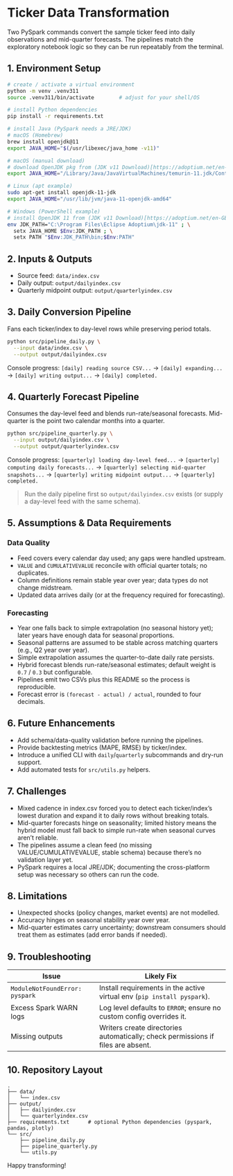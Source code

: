 # Ticker Data Transformation

Two PySpark commands convert the sample ticker feed into daily observations and mid-quarter forecasts. The pipelines match the exploratory notebook logic so they can be run repeatably from the terminal.

## 1. Environment Setup
```bash
# create / activate a virtual environment
python -m venv .venv311
source .venv311/bin/activate        # adjust for your shell/OS

# install Python dependencies
pip install -r requirements.txt

# install Java (PySpark needs a JRE/JDK)
# macOS (Homebrew)
brew install openjdk@11
export JAVA_HOME="$(/usr/libexec/java_home -v11)"

# macOS (manual download)
# download OpenJDK pkg from (JDK v11 Download)[https://adoptium.net/en-GB/temurin/releases?version=11&os=any&arch=any], install it, then:
export JAVA_HOME="/Library/Java/JavaVirtualMachines/temurin-11.jdk/Contents/Home"

# Linux (apt example)
sudo apt-get install openjdk-11-jdk
export JAVA_HOME="/usr/lib/jvm/java-11-openjdk-amd64"

# Windows (PowerShell example)
# install OpenJDK 11 from (JDK v11 Download)[https://adoptium.net/en-GB/temurin/releases?version=11&os=any&arch=any] and set JAVA_HOME
env JDK_PATH="C:\Program Files\Eclipse Adoptium\jdk-11" ; \
  setx JAVA_HOME $Env:JDK_PATH ; \
  setx PATH "$Env:JDK_PATH\bin;$Env:PATH"
```

## 2. Inputs & Outputs
- Source feed: `data/index.csv`
- Daily output: `output/dailyindex.csv`
- Quarterly midpoint output: `output/quarterlyindex.csv`

## 3. Daily Conversion Pipeline
Fans each ticker/index to day-level rows while preserving period totals.
```bash
python src/pipeline_daily.py \
  --input data/index.csv \
  --output output/dailyindex.csv
```
Console progress: `[daily] reading source CSV...` → `[daily] expanding...` → `[daily] writing output...` → `[daily] completed.`

## 4. Quarterly Forecast Pipeline
Consumes the day-level feed and blends run-rate/seasonal forecasts. Mid-quarter is the point two calendar months into a quarter.
```bash
python src/pipeline_quarterly.py \
  --input output/dailyindex.csv \
  --output output/quarterlyindex.csv
```
Console progress: `[quarterly] loading day-level feed...` → `[quarterly] computing daily forecasts...` → `[quarterly] selecting mid-quarter snapshots...` → `[quarterly] writing midpoint output...` → `[quarterly] completed.`

> Run the daily pipeline first so `output/dailyindex.csv` exists (or supply a day-level feed with the same schema).

## 5. Assumptions & Data Requirements
### Data Quality
- Feed covers every calendar day used; any gaps were handled upstream.
- `VALUE` and `CUMULATIVEVALUE` reconcile with official quarter totals; no duplicates.
- Column definitions remain stable year over year; data types do not change midstream.
- Updated data arrives daily (or at the frequency required for forecasting).

### Forecasting
- Year one falls back to simple extrapolation (no seasonal history yet); later years have enough data for seasonal proportions.
- Seasonal patterns are assumed to be stable across matching quarters (e.g., Q2 year over year).
- Simple extrapolation assumes the quarter-to-date daily rate persists.
- Hybrid forecast blends run-rate/seasonal estimates; default weight is `0.7` / `0.3` but configurable.
- Pipelines emit two CSVs plus this README so the process is reproducible.
- Forecast error is `(forecast - actual) / actual`, rounded to four decimals.

## 6. Future Enhancements
- Add schema/data-quality validation before running the pipelines.
- Provide backtesting metrics (MAPE, RMSE) by ticker/index.
- Introduce a unified CLI with `daily`/`quarterly` subcommands and dry-run support.
- Add automated tests for `src/utils.py` helpers.

## 7. Challenges
- Mixed cadence in index.csv forced you to detect each ticker/index’s lowest duration and expand it to daily rows without breaking totals.
- Mid-quarter forecasts hinge on seasonality; limited history means the hybrid model must fall back to simple run-rate when seasonal curves aren’t reliable.
- The pipelines assume a clean feed (no missing VALUE/CUMULATIVEVALUE, stable schema) because there’s no validation layer yet.
- PySpark requires a local JRE/JDK; documenting the cross-platform setup was necessary so others can run the code.

## 8. Limitations
- Unexpected shocks (policy changes, market events) are not modelled.
- Accuracy hinges on seasonal stability year over year.
- Mid-quarter estimates carry uncertainty; downstream consumers should treat them as estimates (add error bands if needed).

## 9. Troubleshooting
| Issue | Likely Fix |
| --- | --- |
| `ModuleNotFoundError: pyspark` | Install requirements in the active virtual env (`pip install pyspark`). |
| Excess Spark WARN logs | Log level defaults to `ERROR`; ensure no custom config overrides it. |
| Missing outputs | Writers create directories automatically; check permissions if files are absent. |

## 10. Repository Layout
```
.
├── data/
│   └── index.csv
├── output/
│   ├── dailyindex.csv
│   └── quarterlyindex.csv
├── requirements.txt      # optional Python dependencies (pyspark, pandas, plotly)
└── src/
    ├── pipeline_daily.py
    ├── pipeline_quarterly.py
    └── utils.py
```

Happy transforming!

